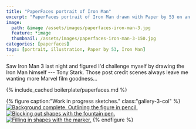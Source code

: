 ```yaml
---
title: "PaperFaces portrait of Iron Man"
excerpt: "PaperFaces portrait of Iron Man drawn with Paper by 53 on an iPad."
image: 
  path: &image /assets/images/paperfaces-iron-man-3.jpg 
  feature: *image
  thumbnail: /assets/images/paperfaces-iron-man-3-150.jpg
categories: [paperfaces]
tags: [portrait, illustration, Paper by 53, Iron Man]
---
```


Saw Iron Man 3 last night and figured I'd challenge myself by drawing the Iron Man himself --- Tony Stark. Those post credit scenes always leave me wanting more Marvel film goodness…

{% include_cached boilerplate/paperfaces.md %}

{% figure caption:"Work in progress sketches." class:"gallery-3-col" %}
[![Background complete. Outlining the figure in pencil.](/assets/images/paperfaces-iron-man-3-wip-1-230.jpg)](/assets/images/paperfaces-iron-man-3-wip-1-lg.jpg)
[![Blocking out shapes with the fountain pen.](/assets/images/paperfaces-iron-man-3-wip-2-230.jpg)](/assets/images/paperfaces-iron-man-3-wip-2-lg.jpg)
[![Filling in shapes with the marker.](/assets/images/paperfaces-iron-man-3-wip-3-230.jpg)](/assets/images/paperfaces-iron-man-3-wip-3-lg.jpg)
{% endfigure %}
